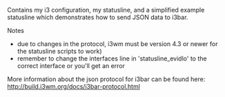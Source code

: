 Contains my i3 configuration, my statusline, and a simplified example statusline which demonstrates how to send JSON data to i3bar.

Notes
- due to changes in the protocol, i3wm must be version 4.3 or newer for the statusline scripts to work)
- remember to change the interfaces line in 'statusline_evidlo' to the correct interface or you'll get an error

More information about the json protocol for i3bar can be found here: http://build.i3wm.org/docs/i3bar-protocol.html

